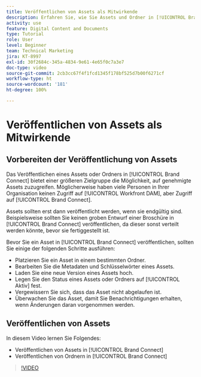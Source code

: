 ```yaml
---
title: Veröffentlichen von Assets als Mitwirkende
description: Erfahren Sie, wie Sie Assets und Ordner in [!UICONTROL Brand Connect] in [!UICONTROL Workfront DAM] veröffentlichen.
activity: use
feature: Digital Content and Documents
type: Tutorial
role: User
level: Beginner
team: Technical Marketing
jira: KT-8997
exl-id: 30f2684c-345a-4834-9e61-4e65f0c7a3e7
doc-type: video
source-git-commit: 2cb3cc67f4f1fcd1345f178bf525d7b00f6271cf
workflow-type: ht
source-wordcount: '181'
ht-degree: 100%

---
```


# Veröffentlichen von Assets als Mitwirkende

## Vorbereiten der Veröffentlichung von Assets

Das Veröffentlichen eines Assets oder Ordners in [!UICONTROL Brand Connect] bietet einer größeren Zielgruppe die Möglichkeit, auf genehmigte Assets zuzugreifen. Möglicherweise haben viele Personen in Ihrer Organisation keinen Zugriff auf [!UICONTROL Workfront DAM], aber Zugriff auf [!UICONTROL Brand Connect].

Assets sollten erst dann veröffentlicht werden, wenn sie endgültig sind. Beispielsweise sollten Sie keinen groben Entwurf einer Broschüre in [!UICONTROL Brand Connect] veröffentlichen, da dieser sonst verteilt werden könnte, bevor sie fertiggestellt ist.

Bevor Sie ein Asset in [!UICONTROL Brand Connect] veröffentlichen, sollten Sie einige der folgenden Schritte ausführen:

* Platzieren Sie ein Asset in einem bestimmten Ordner.
* Bearbeiten Sie die Metadaten und Schlüsselwörter eines Assets.
* Laden Sie eine neue Version eines Assets hoch.
* Legen Sie den Status eines Assets oder Ordners auf [!UICONTROL Aktiv] fest.
* Vergewissern Sie sich, dass das Asset nicht abgelaufen ist.
* Überwachen Sie das Asset, damit Sie Benachrichtigungen erhalten, wenn Änderungen daran vorgenommen werden.

## Veröffentlichen von Assets

In diesem Video lernen Sie Folgendes:

* Veröffentlichen von Assets in [!UICONTROL Brand Connect]
* Veröffentlichen von Ordnern in [!UICONTROL Brand Connect]

>[!VIDEO](https://video.tv.adobe.com/v/335257/?quality=12&learn=on)
